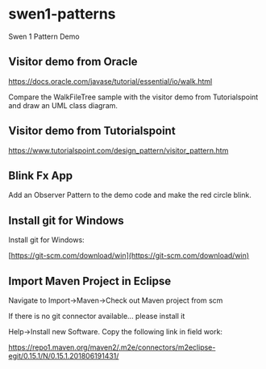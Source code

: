 # swen1-patterns
Swen 1 Pattern Demo

## Visitor demo from Oracle

https://docs.oracle.com/javase/tutorial/essential/io/walk.html

Compare the WalkFileTree sample with the visitor demo from Tutorialspoint and draw an UML class diagram. 

## Visitor demo from Tutorialspoint

https://www.tutorialspoint.com/design_pattern/visitor_pattern.htm

## Blink Fx App 

Add an Observer Pattern to the demo code and make the red circle blink.

## Install git for Windows    

Install git for Windows:

[https://git-scm.com/download/win](https://git-scm.com/download/win)


## Import Maven Project in Eclipse

Navigate to Import->Maven->Check out Maven project from scm

If there is no git connector available... please install it

Help->Install new Software. Copy the following link in field work:

https://repo1.maven.org/maven2/.m2e/connectors/m2eclipse-egit/0.15.1/N/0.15.1.201806191431/    


